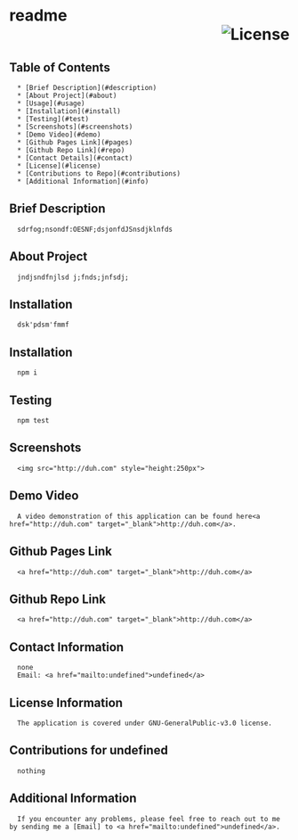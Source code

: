 
# readme <div align="right">![License](https://img.shields.io/badge/License-GNU-GeneralPublic-v3.0-blue)</div>
   
   ## Table of Contents
      * [Brief Description](#description)
      * [About Project](#about)
      * [Usage](#usage)
      * [Installation](#install)
      * [Testing](#test)
      * [Screenshots](#screenshots)
      * [Demo Video](#demo)
      * [Github Pages Link](#pages) 
      * [Github Repo Link](#repo)
      * [Contact Details](#contact)
      * [License](#license)
      * [Contributions to Repo](#contributions)
      * [Additional Information](#info)

   <a name='description'></a>
   ## Brief Description
      sdrfog;nsondf:OESNF;dsjonfdJSnsdjklnfds

   <a name='about'></a>
   ## About Project
      jndjsndfnjlsd j;fnds;jnfsdj;

   <a name='install'></a>
   ## Installation
      dsk'pdsm'fmmf   

   <a name='install'></a>
   ## Installation
      npm i
    
   <a name='test'></a>
   ## Testing
      npm test

   <a name='screenshots'></a>  
   ## Screenshots
      <img src="http://duh.com" style="height:250px">

   <a name='demo'></a>
   ## Demo Video
      A video demonstration of this application can be found here<a href="http://duh.com" target="_blank">http://duh.com</a>.
    
   <a name='pages'></a>
   ## Github Pages Link
      <a href="http://duh.com" target="_blank">http://duh.com</a>

   <a name='repo'></a>
   ## Github Repo Link
      <a href="http://duh.com" target="_blank">http://duh.com</a>
  
   <a name='contact'></a>
   ## Contact Information
      none
      Email: <a href="mailto:undefined">undefined</a>

   <a name='license'></a>
   ## License Information
      The application is covered under GNU-GeneralPublic-v3.0 license.
  
   <a name='contributions'></a>
   ## Contributions for undefined
      nothing
      
   <a name='info'></a>
   ## Additional Information
      If you encounter any problems, please feel free to reach out to me by sending me a [Email] to <a href="mailto:undefined">undefined</a>.
